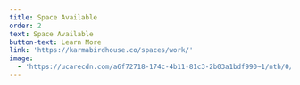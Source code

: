 ```yaml
---
title: Space Available
order: 2
text: Space Available
button-text: Learn More
link: 'https://karmabirdhouse.co/spaces/work/'
image:
  - 'https://ucarecdn.com/a6f72718-174c-4b11-81c3-2b03a1bdf990~1/nth/0/'
---
```


